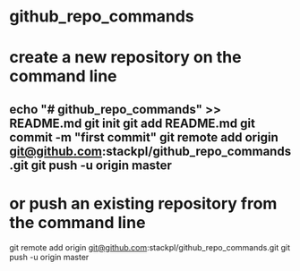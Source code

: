 # github_repo_commands

# create a new repository on the command line
echo "# github_repo_commands" >> README.md
git init
git add README.md
git commit -m "first commit"
git remote add origin git@github.com:stackpl/github_repo_commands.git
git push -u origin master
---------------------------------------------------------------------
# or push an existing repository from the command line
git remote add origin git@github.com:stackpl/github_repo_commands.git
git push -u origin master
